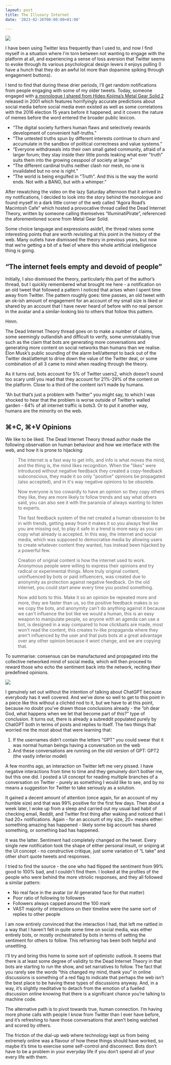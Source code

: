 ```yaml
---
layout: post
title: The Illusory Internet
date: '2023-02-26T00:00:00+01:00'

---
```


![](/img/internet.png)

I have been using Twitter less frequently than I used to, and now I find myself in a situation where I'm torn between not wanting to engage with the platform at all, and experiencing a sense of loss aversion that Twitter seems to evoke through its various psychological design levers it enjoys pulling (I have a hunch that they do an awful lot more than dopamine spiking through engagement buttons).

I tend to find that during these drier periods, I’ll get random notifications from people engaging with some of my older tweets. Today, someone engaged with [a monologue I shared from Hideo Kojima’s Metal Gear Solid 2](https://twitter.com/jordanmoore/status/1218672445877555201) released in 2001 which features horrifyingly accurate predictions about social media before social media even existed as well as some correlations with the 2016 election 15 years before it happened, and it covers the nature of memes before the word entered the broader public lexicon.

- “The digital society furthers human flaws and selectively rewards development of convenient half-truths.”
- “The untested truths spun by different interests continue to churn and accumulate in the sandbox of political correctness and value systems.”
- “Everyone withdrawals into their own small gated community, afraid of a larger forum; they stay inside their little ponds leaking what ever "truth" suits them into the growing cesspool of society at large.”
- “The different cardinal truths neither clash nor mesh, no one is invalidated but no one is right.”
- “The world is being engulfed in "Truth". And this is the way the world ends. Not with a BANG, but with a whimper.”

After rewatching the video on the lazy Saturday afternoon that it arrived in my notifications, I decided to look into the story behind the monologue and found myself in a dark little corner of the web called “Agora Road’s Macintosh Cafe” which hosted a provocative thread called the Dead Internet Theory, written by someone calling themselves “IlluminatiPirate”, referenced the aforementioned scene from Metal Gear Solid.

Some choice language and expressions aside1, the thread raises some interesting points that are worth revisiting at this point in the history of the web. Many outlets have dismissed the theory in previous years, but now that we’re getting a bit of a feel of where this whole artificial intelligence thing is going.

## “The internet feels empty and devoid of people”

Initially, I also dismissed the theory, particularly this part of the author’s thread, but I quickly remembered what brought me here - a notification on an old tweet that followed a pattern I noticed that arises when I spent time away from Twitter. The pattern roughly goes: time passes, an old tweet with an ok-ish amount of engagement for an account of my small size is liked or shared by an account that I have never heard of before with no real person in the avatar and a similar-looking bio to others that follow this pattern.

Hmm.

The Dead Internet Theory thread goes on to make a number of claims, some seemingly outlandish and difficult to verify, some unmistakably true such as the claim that bots are generating more conversations and generating more content on social networks than humans than we realise. Elon Musk’s public sounding of the alarm bell/attempt to back out of the Twitter deal/attempt to drive down the value of the Twitter deal, or some combination of all 3 came to mind when reading through the theory.

As it turns out, bots account for 5% of Twitter users2, which doesn't sound too scary until you read that they account for 21%-29% of the content on the platform. Close to a third of the content isn’t made by humans.

“Ah but that’s just a problem with Twitter” you might say, to which I was shocked to hear that the problem is worse outside of Twitter’s walled garden - 64% of all internet traffic is bots3. Or to put it another way, humans are the minority on the web.

## ⌘+C, ⌘+V Opinions

We like to be liked. The Dead Internet Theory thread author made the following observation on human behaviour and how we interface with the web, and how it is prone to hijacking:

> The internet is a fast way to get info, and info is what moves the mind, and the thing is, the mind likes recognition. When the "likes" were introduced without negative feedback they created a copy-feedback subconscious, they made it so only "positive" opinions be propagated (also accepted), and in it's way negative opinions to be obsolete.
> 
> Now everyone is too cowardly to have an opinion so they copy others they like, they are more likely to follow trends and say what others said, you can also see it with the paranoia of always wanting to listen to experts.
> 
> The fast feedback system of the net created a human obsession to be in with trends, getting away from it makes it so you always feel like you are missing out, to play it safe in a trend is more easy as you can copy what already is accepted. In this way, the internet and social media, which was supposed to democratise media by allowing users to create whatever content they wanted, has instead been hijacked by a powerful few.
> 
> Creation of original content is how the internet used to work. Anonymous people were willing to express their opinions and try radical or experimental things. More truly original content, uninfluenced by bots or paid influencers, was created due to anonymity as protection against negative feedback. On the old internet, you could start anew every time you posted something.
> 
> Now add bots to this. Make it so an opinion be repeated more and more, they are faster than us, so the positive feedback makes is so we copy the bots, and anonymity can't do anything against it because we can't influence the bot like we would a human, this is an easy weapon to manipulate people, so anyone with an agenda can use a bot, is designed in a way compared to how clickbaits are made, most won't read the content, this creates tv-like propaganda where they aren't influenced by the user and that puts bots at a great advantage over any other opinion because it wont change, and we are copying that.

To summarise: consensus can be manufactured and propagated into the collective networked mind of social media, which will then proceed to reward those who echo the sentiment back into the network, reciting their predefined opinions.

![](/img/internet-2.png)

I genuinely set out without the intention of talking about ChatGPT because everybody has it well covered. And we’ve done so well to get to this point in a piece like this without a clichéd nod to it, but we have to at this point, because no doubt you’ve drawn those conclusions already - the “oh dear God, what happens when we let that become part of this?” type of conclusion. It turns out, there is already a subreddit populated purely by ChatGPT both in terms of posts and replies to itself. The two things that worried me the most about that were learning that:

1. If the usernames didn’t contain the letters “GPT” you could swear that it was normal human beings having a conversation on the web
2. And these conversations are running on the old version of GPT: GPT2 (the vastly inferior model)

A few months ago, an interaction on Twitter left me very pissed. I have negative interactions from time to time and they genuinely don’t bother me, but this one did. I posted a UI concept for reading multiple branches of a conversation on Twitter - purely as something I would like to see, and by no means a suggestion for Twitter to take seriously as a solution.

It gained a decent amount of attention (once again, for an account of my humble size) and that was 99% positive for the first few days. Then about a week later, I woke up from a sleep and carried out my usual bad habit of checking email, Reddit, and Twitter first thing after waking and noticed that I had 20+ notifications. Again - for an account of my size, 20+ means either: something amazing has happened - likely some big account has shared something, or something bad has happened.

It was the latter. Sentiment had completely changed on the tweet. Every single new notification took the shape of either personal insult, or sniping at the UI concept - no constructive critique, just some variation of “L take” and other short quote tweets and responses.

I tried to find the source - the one who had flipped the sentiment from 99% good to 100% bad, and I couldn’t find them. I looked at the profiles of the people who were behind the more vitriolic responses, and they all followed a similar pattern:

- No real face in the avatar (or AI generated face for that matter)
- Poor ratio of following to followers
- Followers always capped around the 100 mark
- VAST majority of interactions on their timeline were the same sort of replies to other people

I am now entirely convinced that the interaction I had, that left me rattled in a way that I haven’t felt in quite some time on social media, was either entirely bots, or mostly orchestrated by bots in terms of setting the sentiment for others to follow. This reframing has been both helpful and unsettling.

I’ll try and bring this home to some sort of optimistic outlook. It seems that there is at least some degree of validity to the Dead Internet Theory in that bots are starting to run the show, and set narratives to follow. The fact that you rarely see the words “this changed my mind, thank you” in online discussions is something of a red flag to indicate that perhaps the web isn’t the best place to be having these types of discussions anyway. And, in a way, it’s slightly meditative to detach from the emotion of a fuelled discussion online knowing that there is a significant chance you’re talking to machine code.

The alternative path is to pivot towards true, human connection. I’m having more phone calls with people I know from Twitter than I ever have before, and it’s refreshing to have those conversations that aren’t being watched and scored by others.

The friction of the dial-up web where technology kept us from being extremely online was a flavour of how these things should have worked, so maybe it’s time to exercise some self-control and disconnect. Bots don’t have to be a problem in your everyday life if you don’t spend all of your every life with them.
